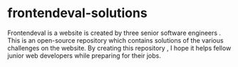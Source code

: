 # frontendeval-solutions

Frontendeval is a website is created by three senior software engineers . 
This is an open-source repository which contains solutions of the various challenges on the website.
By creating this repository , I hope it helps fellow junior web developers while preparing for their jobs. 
